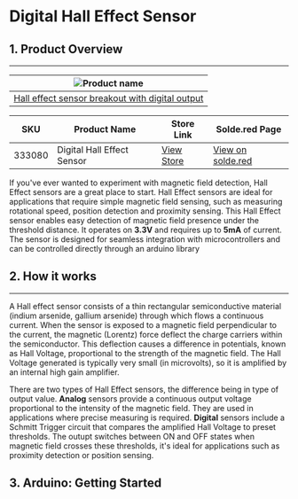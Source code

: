 # Digital Hall Effect Sensor

## 1. Product Overview
---
| ![Product name](https://soldered.com/productdata/2022/03/DSC-7131-Edit-1024x683.jpg) |
| :----------------------------------------------------------------------------------: |
|     [Hall effect sensor breakout with digital output](https://solde.red/333080)      |

| SKU       | Product Name                           | Store Link | Solde.red Page |
|-----      |--------------                          |------------|----------------|
|  333080   |      Digital Hall Effect Sensor        |[View Store](https://soldered.com/product/hall-effect-sensor-breakout-with-digital-output/)| [View on solde.red](https://solde.red/333080)              |

If you've ever wanted to experiment with magnetic field detection, Hall Effect sensors are a great place to start. Hall Effect sensors are ideal for applications that require simple magnetic field sensing, such as measuring rotational speed, position detection and proximity sensing.
This Hall Effect sensor enables easy detection of magnetic field presence under the threshold distance. It operates on **3.3V** and requires up to **5mA** of current. The sensor is designed for seamless integration with microcontrollers and can be controlled directly through an arduino library

## 2. How it works
---
A Hall effect sensor consists of a thin rectangular semiconductive material (indium arsenide, gallium arsenide) through which flows a continuous current. When the sensor is exposed to a magnetic field perpendicular to the current, the magnetic (Lorentz) force deflect the charge carriers within the semiconductor. This deflection causes a difference in potentials, known as Hall Voltage, proportional to the strength of the magnetic field. The Hall Voltage generated is typically very small (in microvolts), so it is amplified by an internal high gain amplifier.

There are two types of Hall Effect sensors, the difference being in type of output value. **Analog** sensors provide a continuous output voltage proportional to the intensity of the magnetic field. They are used in applications where precise measuring is required. **Digital** sensors include a Schmitt Trigger circuit that compares the amplified Hall Voltage to preset thresholds. The outupt switches between ON and OFF states when magnetic field crosses these thresholds, it's ideal for applications such as proximity detection or position sensing.

## 3. Arduino: Getting Started